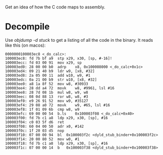 Get an idea of how the C code maps to assembly.

# Decompile

Use _objdump -d stuck_ to get a listing of all the code in the binary. It reads
like this (on macos):

```shell
0000000100003ec8 <_do_calc>:
100003ec8: fd 7b bf a9 	stp	x29, x30, [sp, #-16]!
100003ecc: fd 03 00 91 	mov	x29, sp
100003ed0: 28 00 00 b0 	adrp	x8, 0x100008000 <_do_calc+0x1c>
100003ed4: 09 21 40 b9 	ldr	w9, [x8, #32]
100003ed8: 2a 05 00 11 	add	w10, w9, #1
100003edc: 0a 21 00 b9 	str	w10, [x8, #32]
100003ee0: a8 1a 8f 52 	mov	w8, #30933
100003ee4: 28 dd a4 72 	movk	w8, #9961, lsl #16
100003ee8: 28 7d 08 1b 	mul	w8, w9, w8
100003eec: 08 0d 88 13 	ror	w8, w8, #3
100003ef0: e9 26 91 52 	mov	w9, #35127
100003ef4: 29 08 a0 72 	movk	w9, #65, lsl #16
100003ef8: 1f 01 09 6b 	cmp	w8, w9
100003efc: 69 00 00 54 	b.ls	0x100003f08 <_do_calc+0x40>
100003f00: fd 7b c1 a8 	ldp	x29, x30, [sp], #16
100003f04: c0 03 5f d6 	ret
100003f08: 60 04 00 50 	adr	x0, #142
100003f0c: 1f 20 03 d5 	nop
100003f10: 07 00 00 94 	bl	0x100003f2c <dyld_stub_binder+0x100003f2c>
100003f14: 20 00 80 52 	mov	w0, #1
100003f18: fd 7b c1 a8 	ldp	x29, x30, [sp], #16
100003f1c: 07 00 00 14 	b	0x100003f38 <dyld_stub_binder+0x100003f38>
```
